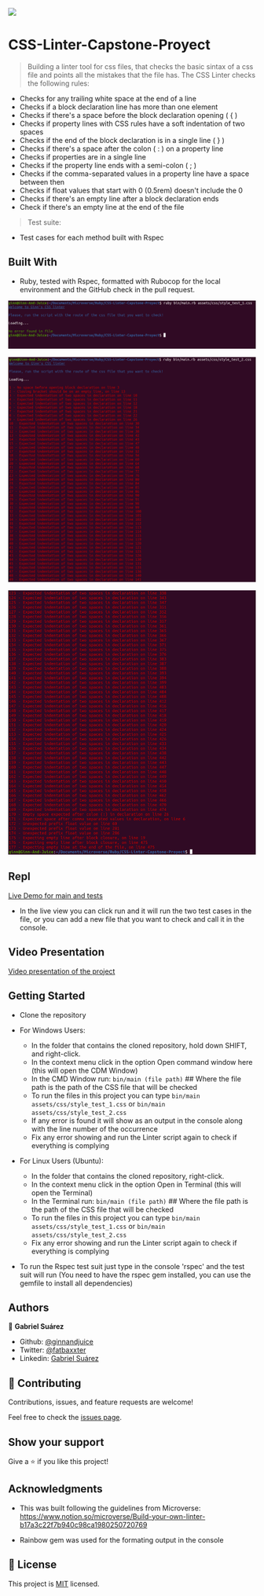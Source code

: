 ![](https://img.shields.io/badge/Microverse-blueviolet)

# CSS-Linter-Capstone-Proyect

> Building a linter tool for css files, that checks the basic sintax of a css file and points all the mistakes that the file has. The CSS Linter checks the following rules:

 - Checks for any trailing white space at the end of a line
 - Checks if a block declaration line has more than one element
 - Checks if there's a space before the block declaration opening ( { )
 - Checks if property lines with CSS rules have a soft indentation of two spaces
 - Checks if the end of the block declaration is in a single line ( } )
 - Checks if there's a space after the colon ( : ) on a property line
 - Checks if properties are in a single line
 - Checks if the property line ends with a semi-colon ( ; )
 - Checks if the comma-separated values in a property line have a space between then
 - Checks if float values that start with 0 (0.5rem) doesn't include the 0
 - Checks if there's an empty line after a block declaration ends
 - Check if there's an empty line at the end of the file

> Test suite:

- Test cases for each method built with Rspec

## Built With

- Ruby, tested with Rspec, formatted with Rubocop for the local environment and the GitHub check in the pull request.

![screenshot 1](https://github.com/GabrielJSuarez/CSS-Linter-Capstone-Proyect/blob/tdd_feature_branch/screenshots/screenshot_1.png)

![screenshot 2](https://github.com/GabrielJSuarez/CSS-Linter-Capstone-Proyect/blob/tdd_feature_branch/screenshots/screenshot_2.png)

![screenshot 3](https://github.com/GabrielJSuarez/CSS-Linter-Capstone-Proyect/blob/tdd_feature_branch/screenshots/screenshot_3.png)

## Repl

[Live Demo for main and tests](https://repl.it/@GinnLaiho/CSS-Linter-Capstone-Proyect#README.md)

- In the live view you can click run and it will run the two test cases in the file, or you can add a new file that you want to check and call it in the console. 

## Video Presentation

[Video presentation of the project](https://www.loom.com/share/f6143af56fe243a29fa70c6b3268d7fc)


## Getting Started

- Clone the repository

- For Windows Users:
    - In the folder that contains the cloned repository, hold down SHIFT, and right-click.
    - In the context menu click in the option Open command window here (this will open the CDM Window)
    - In the CMD Window run: `bin/main (file path)`   ## Where the file path is the path of the CSS file that will be checked
    - To run the files in this project you can type  `bin/main assets/css/style_test_1.css` or `bin/main assets/css/style_test_2.css`
    - If any error is found it will show as an output in the console along with the line number of the occurrence 
    - Fix any error showing and run the Linter script again to check if everything is complying

- For Linux Users (Ubuntu):
    - In the folder that contains the cloned repository, right-click.
    - In the context menu click in the option Open in Terminal (this will open the Terminal)
    - In the Terminal run: `bin/main (file path)`   ## Where the file path is the path of the CSS file that will be checked
    - To run the files in this project you can type  `bin/main assets/css/style_test_1.css` or `bin/main assets/css/style_test_2.css`
    - Fix any error showing and run the Linter script again to check if everything is complying

- To run the Rspec test suit just type in the console 'rspec' and the test suit will run (You need to have the rspec gem installed, you can use the gemfile to install all dependencies)

## Authors

👤 **Gabriel Suárez**

- Github: [@ginnandjuice](https://github.com/ginnandjuice)
- Twitter: [@fatbaxxter](https://twitter.com/fatbaxxter)
- Linkedin: [Gabriel Suárez](https://www.linkedin.com/in/gabriel-su%C3%A1rez-torres-85125a1ab/)

## 🤝 Contributing

Contributions, issues, and feature requests are welcome!

Feel free to check the [issues page](https://github.com/GabrielJSuarez/Enumerable-methods/issues).

## Show your support

Give a ⭐️ if you like this project!

## Acknowledgments

- This was built following the guidelines from Microverse:
https://www.notion.so/microverse/Build-your-own-linter-b17a3c22f7b940c98ca1980250720769

- Rainbow gem was used for the formating output in the console

## 📝 License

This project is [MIT](lic.url) licensed.
